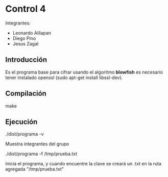 # Control 4

Integrantes: 
  - Leonardo Aillapan
  - Diego Pino
  - Jesus Zagal

## Introducción

Es el programa base para cifrar usando el algoritmo **blowfish** es necesario tener instalado openssl (sudo apt-get install libssl-dev).

## Compilación

make

## Ejecución

./dist/programa -v

Muestra integrantes del grupo


./dist/programa -f /tmp/prueba.txt

Inicia el programa, y cuando encuentre la clave se creará un .txt en la ruta agregada "/tmp/prueba.txt"




